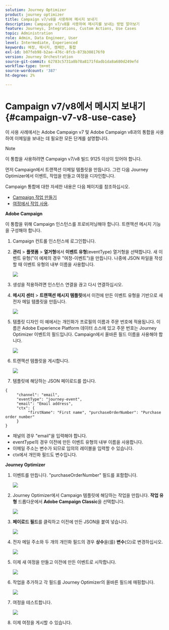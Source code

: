 ```yaml
---
solution: Journey Optimizer
product: journey optimizer
title: Campaign v7/v8을 사용하여 메시지 보내기
description: Campaign v7/v8을 사용하여 메시지를 보내는 방법 알아보기
feature: Journeys, Integrations, Custom Actions, Use Cases
topic: Administration
role: Admin, Data Engineer, User
level: Intermediate, Experienced
keywords: 여정, 메시지, 캠페인, 통합
exl-id: b07feb98-b2ae-476c-8fcb-873b308176f0
version: Journey Orchestration
source-git-commit: 62783c5731a8b78a8171fdadb1da8a680d249efd
workflow-type: tm+mt
source-wordcount: '387'
ht-degree: 2%

---
```


# Campaign v7/v8에서 메시지 보내기 {#campaign-v7-v8-use-case}

이 사용 사례에서는 Adobe Campaign v7 및 Adobe Campaign v8과의 통합을 사용하여 이메일을 보내는 데 필요한 모든 단계를 설명합니다.

>[!NOTE]
>
>이 통합을 사용하려면 Campaign v7/v8 빌드 9125 이상이 있어야 합니다.

먼저 Campaign에서 트랜잭션 이메일 템플릿을 만듭니다. 그런 다음 Journey Optimizer에서 이벤트, 작업을 만들고 여정을 디자인합니다.

Campaign 통합에 대한 자세한 내용은 다음 페이지를 참조하십시오.

* [Campaign 작업 만들기](../action/acc-action.md)
* [여정에서 작업 사용](../building-journeys/using-adobe-campaign-v7-v8.md).

**Adobe Campaign**

이 통합을 위해 Campaign 인스턴스를 프로비저닝해야 합니다. 트랜잭션 메시지 기능을 구성해야 합니다.

1. Campaign 컨트롤 인스턴스에 로그인합니다.

1. **관리** > **플랫폼** > **열거형**&#x200B;에서 **이벤트 유형**(eventType) 열거형을 선택합니다. 새 이벤트 유형(&quot;이 예제의 경우 &quot;여정-이벤트&quot;)을 만듭니다. 나중에 JSON 파일을 작성할 때 이벤트 유형의 내부 이름을 사용합니다.

   ![](assets/accintegration-uc-1.png)

1. 생성을 적용하려면 인스턴스 연결을 끊고 다시 연결하십시오.

1. **메시지 센터** > **트랜잭션 메시지 템플릿**&#x200B;에서 이전에 만든 이벤트 유형을 기반으로 새 전자 메일 템플릿을 만듭니다.

   ![](assets/accintegration-uc-2.png)

1. 템플릿 디자인 이 예에서는 개인화가 프로필의 이름과 주문 번호에 적용됩니다. 이름은 Adobe Experience Platform 데이터 소스에 있고 주문 번호는 Journey Optimizer 이벤트의 필드입니다. Campaign에서 올바른 필드 이름을 사용해야 합니다.

   ![](assets/accintegration-uc-3.png)

1. 트랜잭션 템플릿을 게시합니다.

   ![](assets/accintegration-uc-4.png)

1. 템플릿에 해당하는 JSON 페이로드를 씁니다.

```
{
     "channel": "email",
     "eventType": "journey-event",
     "email": "Email address",
     "ctx": {
          "firstName": "First name", "purchaseOrderNumber": "Purchase order number"
     }
}
```

* 채널의 경우 &quot;email&quot;을 입력해야 합니다.
* eventType의 경우 이전에 만든 이벤트 유형의 내부 이름을 사용합니다.
* 이메일 주소는 변수가 되므로 임의의 레이블을 입력할 수 있습니다.
* ctx에서 개인화 필드도 변수입니다.

**Journey Optimizer**

1. 이벤트를 만듭니다. &quot;purchaseOrderNumber&quot; 필드를 포함합니다.

   ![](assets/accintegration-uc-5.png)

1. Journey Optimizer에서 Campaign 템플릿에 해당하는 작업을 만듭니다. **작업 유형** 드롭다운에서 **Adobe Campaign Classic**&#x200B;을 선택합니다.

   ![](assets/accintegration-uc-6.png)

1. **페이로드 필드**&#x200B;를 클릭하고 이전에 만든 JSON을 붙여 넣습니다.

   ![](assets/accintegration-uc-7.png)

1. 전자 메일 주소와 두 개의 개인화 필드의 경우 **상수**&#x200B;을(를) **변수**(으)로 변경하십시오.

   ![](assets/accintegration-uc-8.png)

1. 이제 새 여정을 만들고 이전에 만든 이벤트로 시작합니다.

   ![](assets/accintegration-uc-9.png)

1. 작업을 추가하고 각 필드를 Journey Optimizer의 올바른 필드에 매핑합니다.

   ![](assets/accintegration-uc-10.png)

1. 여정을 테스트합니다.

   ![](assets/accintegration-uc-11.png)

1. 이제 여정을 게시할 수 있습니다.
